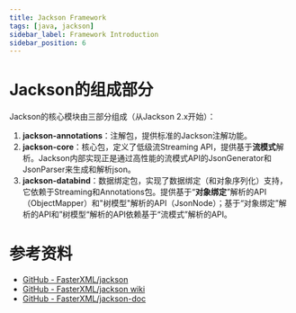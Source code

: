 ```yaml
---
title: Jackson Framework
tags: [java, jackson]
sidebar_label: Framework Introduction
sidebar_position: 6
---
```


# Jackson的组成部分

Jackson的核心模块由三部分组成（从Jackson 2.x开始）：

1. **jackson-annotations**：注解包，提供标准的Jackson注解功能。
2. **jackson-core**：核心包，定义了低级流Streaming API，提供基于**流模式**解析。Jackson内部实现正是通过高性能的流模式API的JsonGenerator和JsonParser来生成和解析json。
3. **jackson-databind**：数据绑定包，实现了数据绑定（和对象序列化）支持，它依赖于Streaming和Annotations包。提供基于“**对象绑定**”解析的API（ObjectMapper）和"树模型"解析的API（JsonNode）；基于“对象绑定”解析的API和”树模型“解析的API依赖基于“流模式”解析的API。

# 参考资料

* [GitHub - FasterXML/jackson](https://github.com/FasterXML/jackson)
* [GitHub - FasterXML/jackson wiki](https://github.com/FasterXML/jackson/wiki)
* [GitHub - FasterXML/jackson-doc](https://github.com/FasterXML/jackson-docs)